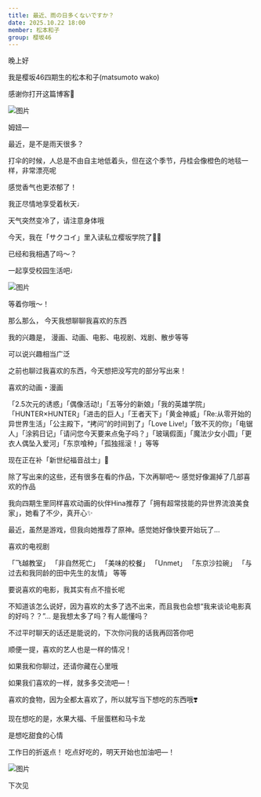 ```yaml
---
title: 最近、雨の日多くないですか？
date: 2025.10.22 18:00
member: 松本和子
group: 樱坂46
---
```


晚上好

我是樱坂46四期生的松本和子(matsumoto wako)


感谢你打开这篇博客🌸



![图片](https://sakurazaka46.com/files/14/diary/s46/blog/moblog/202510/mobkBYJKn.jpg)


姆妞—





最近，是不是雨天很多？

打伞的时候，人总是不由自主地低着头，但在这个季节，丹桂会像橙色的地毯一样，非常漂亮呢

感觉香气也更浓郁了！

我正尽情地享受着秋天♩


天气突然变冷了，请注意身体哦






今天，我在「サクコイ」里入读私立樱坂学院了👏🏻

已经和我相遇了吗〜？

一起享受校园生活吧♩




![图片](https://sakurazaka46.com/files/14/diary/s46/blog/moblog/202510/mobkS7ES4.jpg)


等着你哦〜！




那么那么，
今天我想聊聊我喜欢的东西

我的兴趣是，
漫画、动画、电影、电视剧、戏剧、散步等等

可以说兴趣相当广泛


之前也聊过我喜欢的东西，今天想把没写完的部分写出来！




喜欢的动画・漫画

「2.5次元的诱惑」「偶像活动!」「五等分的新娘」「我的英雄学院」「HUNTER×HUNTER」「进击的巨人」「王者天下」「黄金神威」「Re:从零开始的异世界生活」「公主殿下，“拷问”的时间到了」「Love Live!」「致不灭的你」「电锯人」「涂鸦日记」「请问您今天要来点兔子吗？」「玻璃假面」「魔法少女小圆」「更衣人偶坠入爱河」「东京喰种」「孤独摇滚！」等等

现在正在补「新世纪福音战士」💭

除了写出来的这些，还有很多在看的作品，下次再聊吧〜
感觉好像漏掉了几部喜欢的作品


我向四期生里同样喜欢动画的伙伴Hina推荐了「拥有超常技能的异世界流浪美食家」，她看了不少，真开心✨

最近，虽然是游戏，但我向她推荐了原神。感觉她好像快要开始玩了…





喜欢的电视剧

「飞越教室」
「非自然死亡」
「美味的校餐」
「Unmet」
「东京沙拉碗」
「与过去和我同龄的田中先生的友情」
等等




要说喜欢的电影，我其实有点不擅长呢

不知道该怎么说好，因为喜欢的太多了选不出来，而且我也会想“我来谈论电影真的好吗？？”…
是我想太多了吗？有人能懂吗？


不过平时聊天的话还是能说的，下次你问我的话我再回答你吧




顺便一提，喜欢的艺人也是一样的情况！

如果我和你聊过，还请你藏在心里哦

如果我们喜欢的一样，就多多交流吧—！




喜欢的食物，因为全都太喜欢了，所以就写当下想吃的东西哦❣️

现在想吃的是，水果大福、千层蛋糕和马卡龙

是想吃甜食的心情




工作日的折返点！
吃点好吃的，明天开始也加油吧—！

![图片](https://sakurazaka46.com/files/14/diary/s46/blog/moblog/202510/mobDy4DrF.jpg)





下次见